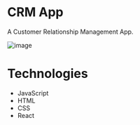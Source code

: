 # CRM App
A Customer Relationship Management App.

![image](https://user-images.githubusercontent.com/101923627/228282868-041be8e2-710d-44fc-b8ff-f72f458f50d1.png)


# Technologies
- JavaScript
- HTML
- CSS
- React
